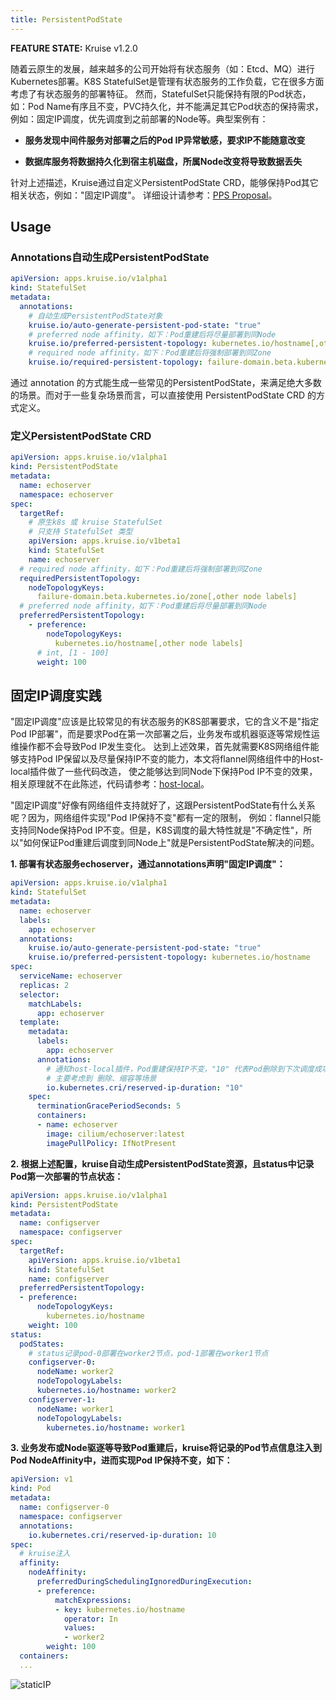 ```yaml
---
title: PersistentPodState
---
```


**FEATURE STATE:** Kruise v1.2.0

随着云原生的发展，越来越多的公司开始将有状态服务（如：Etcd、MQ）进行Kubernetes部署。K8S StatefulSet是管理有状态服务的工作负载，它在很多方面考虑了有状态服务的部署特征。
然而，StatefulSet只能保持有限的Pod状态，如：Pod Name有序且不变，PVC持久化，并不能满足其它Pod状态的保持需求，例如：固定IP调度，优先调度到之前部署的Node等。典型案例有：

- **服务发现中间件服务对部署之后的Pod IP异常敏感，要求IP不能随意改变**

- **数据库服务将数据持久化到宿主机磁盘，所属Node改变将导致数据丢失**

针对上述描述，Kruise通过自定义PersistentPodState CRD，能够保持Pod其它相关状态，例如："固定IP调度"。
详细设计请参考：[PPS Proposal](https://github.com/openkruise/kruise/blob/master/docs/proposals/20220421-persistent-pod-state.md)。

## Usage
### Annotations自动生成PersistentPodState
```yaml
apiVersion: apps.kruise.io/v1alpha1
kind: StatefulSet
metadata:
  annotations:
    # 自动生成PersistentPodState对象
    kruise.io/auto-generate-persistent-pod-state: "true"
    # preferred node affinity，如下：Pod重建后将尽量部署到同Node
    kruise.io/preferred-persistent-topology: kubernetes.io/hostname[,other node labels]
    # required node affinity，如下：Pod重建后将强制部署到同Zone
    kruise.io/required-persistent-topology: failure-domain.beta.kubernetes.io/zone[,other node labels]
```
通过 annotation 的方式能生成一些常见的PersistentPodState，来满足绝大多数的场景。而对于一些复杂场景而言，可以直接使用 PersistentPodState CRD 的方式定义。

### 定义PersistentPodState CRD
```yaml
apiVersion: apps.kruise.io/v1alpha1
kind: PersistentPodState
metadata:
  name: echoserver
  namespace: echoserver
spec:
  targetRef:
    # 原生k8s 或 kruise StatefulSet
    # 只支持 StatefulSet 类型
    apiVersion: apps.kruise.io/v1beta1
    kind: StatefulSet
    name: echoserver
  # required node affinity，如下：Pod重建后将强制部署到同Zone
  requiredPersistentTopology:
    nodeTopologyKeys:
      failure-domain.beta.kubernetes.io/zone[,other node labels]
  # preferred node affinity，如下：Pod重建后将尽量部署到同Node
  preferredPersistentTopology:
    - preference:
        nodeTopologyKeys:
          kubernetes.io/hostname[,other node labels]
      # int, [1 - 100]
      weight: 100
```

## 固定IP调度实践
"固定IP调度"应该是比较常见的有状态服务的K8S部署要求，它的含义不是"指定Pod IP部署"，而是要求Pod在第一次部署之后，业务发布或机器驱逐等常规性运维操作都不会导致Pod IP发生变化。
达到上述效果，首先就需要K8S网络组件能够支持Pod IP保留以及尽量保持IP不变的能力，本文将flannel网络组件中的Host-local插件做了一些代码改造，
使之能够达到同Node下保持Pod IP不变的效果，相关原理就不在此陈述，代码请参考：[host-local](https://github.com/openkruise/samples)。

"固定IP调度"好像有网络组件支持就好了，这跟PersistentPodState有什么关系呢？因为，网络组件实现"Pod IP保持不变"都有一定的限制，
例如：flannel只能支持同Node保持Pod IP不变。但是，K8S调度的最大特性就是"不确定性"，所以"如何保证Pod重建后调度到同Node上"就是PersistentPodState解决的问题。

**1. 部署有状态服务echoserver，通过annotations声明"固定IP调度"：**

```yaml
apiVersion: apps.kruise.io/v1alpha1
kind: StatefulSet
metadata:
  name: echoserver
  labels:
    app: echoserver
  annotations:
    kruise.io/auto-generate-persistent-pod-state: "true"
    kruise.io/preferred-persistent-topology: kubernetes.io/hostname
spec:
  serviceName: echoserver
  replicas: 2
  selector:
    matchLabels:
      app: echoserver
  template:
    metadata:
      labels:
        app: echoserver
      annotations:
        # 通知host-local插件，Pod重建保持IP不变，"10" 代表Pod删除到下次调度成功，中间最多保留10分钟
        # 主要考虑到 删除、缩容等场景
        io.kubernetes.cri/reserved-ip-duration: "10"
    spec:
      terminationGracePeriodSeconds: 5
      containers:
      - name: echoserver
        image: cilium/echoserver:latest
        imagePullPolicy: IfNotPresent
```

**2. 根据上述配置，kruise自动生成PersistentPodState资源，且status中记录Pod第一次部署的节点状态：**

```yaml
apiVersion: apps.kruise.io/v1alpha1
kind: PersistentPodState
metadata:
  name: configserver
  namespace: configserver
spec:
  targetRef:
    apiVersion: apps.kruise.io/v1beta1
    kind: StatefulSet
    name: configserver
  preferredPersistentTopology:
  - preference:
      nodeTopologyKeys:
        kubernetes.io/hostname
    weight: 100
status:
  podStates:
    # status记录pod-0部署在worker2节点，pod-1部署在worker1节点
    configserver-0:
      nodeName: worker2
      nodeTopologyLabels:
      kubernetes.io/hostname: worker2
    configserver-1:
      nodeName: worker1
      nodeTopologyLabels:
        kubernetes.io/hostname: worker1
```

**3. 业务发布或Node驱逐等导致Pod重建后，kruise将记录的Pod节点信息注入到Pod NodeAffinity中，进而实现Pod IP保持不变，如下：**

```yaml
apiVersion: v1
kind: Pod
metadata:
  name: configserver-0
  namespace: configserver
  annotations:
    io.kubernetes.cri/reserved-ip-duration: 10
spec:
  # kruise注入
  affinity:
    nodeAffinity:
      preferredDuringSchedulingIgnoredDuringExecution:
      - preference:
          matchExpressions:
          - key: kubernetes.io/hostname
            operator: In
            values:
            - worker2
        weight: 100
  containers:
  ...
```

![staticIP](/img/docs/user-manuals/static-ip.png)
